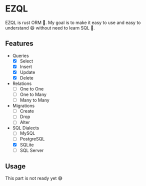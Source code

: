 # EZQL

EZQL is rust ORM :rocket:.
My goal is to make it easy to use and easy to understand :smile: without need to learn SQL :muscle:.

## Features

-   Queries
    -   [x] Select
    -   [x] Insert
    -   [x] Update
    -   [x] Delete
-   Relations
    -   [ ] One to One
    -   [ ] One to Many
    -   [ ] Many to Many
-   Migrations
    -   [ ] Create
    -   [ ] Drop
    -   [ ] Alter
-   SQL Dialects
    -   [ ] MySQL
    -   [ ] PostgreSQL
    -   [x] SQLite
    -   [ ] SQL Server

## Usage

This part is not ready yet :sweat_smile:
